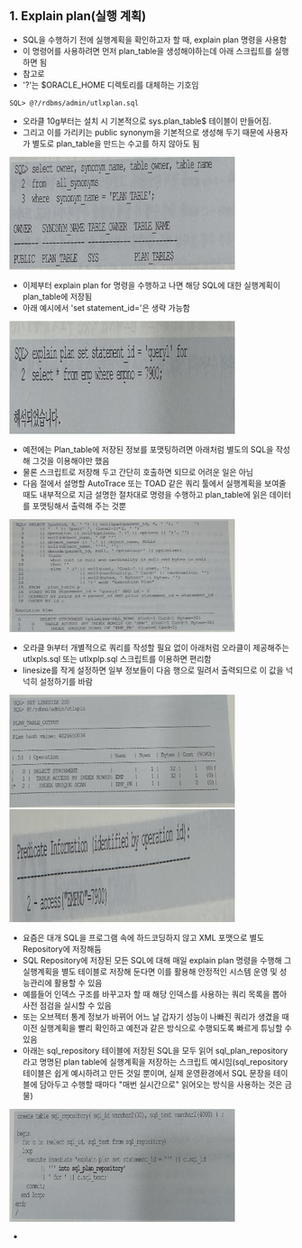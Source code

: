 ## 1. Explain plan(실행 계획)
- SQL을 수행하기 전에 실행계획을 확인하고자 할 때, explain plan 명령을 사용함
- 이 명령어를 사용하려면 먼저 plan_table을 생성해야하는데 아래 스크립트를 실행하면 됨
- 참고로 
- '?'는 $ORACLE_HOME 디렉토리를 대체하는 기호임
```
SQL> @?/rdbms/admin/utlxplan.sql
```
- 오라클 10g부터는 설치 시 기본적으로 sys.plan_table$ 테이블이 만들어짐.
- 그리고 이를 가리키는 public synonym을 기본적으로 생성해 두기 때문에 사용자가 별도로 plan_table을 만드는 수고를 하지 않아도 됨

<img src ="./img/1/1.png" width ="400" height="200">

- 이제부터 explain plan for 명령을 수행하고 나면 해당 SQL에 대한 실행계획이 plan_table에 저장됨
- 아래 예시에서 'set statement_id='은 생략 가능함

<img src ="./img/1/2.png" width ="400" height="200">

- 예전에는 Plan_table에 저장된 정보를 포맷팅하려면 아래처럼 별도의 SQL을 작성해 그것을 이용해야만 했음
- 물론 스크립트로 저장해 두고 간단히 호출하면 되므로 어려운 일은 아님
- 다음 절에서 설명할 AutoTrace 또는 TOAD 같은 쿼리 툴에서 실행계획을 보여줄 때도 내부적으로 지금 설명한 절차대로 명령을 수행하고 plan_table에 읽은 데이터를 포맷팅해서 출력해 주는 것뿐

<img src ="./img/1/3.png" width ="400" height="200">

- 오라클 9i부터 개별적으로 쿼리를 작성할 필요 없이 아래처럼 오라클이 제공해주는 utlxpls.sql 또는 utlxplp.sql 스크립트를 이용하면 편리함
- linesize를 작게 설정하면 일부 정보들이 다음 행으로 밀려서 출력되므로 이 값을 넉넉히 설정하기를 바람

<img src ="./img/1/4.png" width ="400" height="200">
<img src ="./img/1/5.png" width ="400" height="200">

- 요즘은 대개 SQL을 프로그램 속에 하드코딩하지 않고 XML 포맷으로 별도 Repository에 저장해둠
- SQL Repository에 저장된 모든 SQL에 대해 매일 explain plan 명령을 수행해 그 실행계획을 별도 테이블로 저장해 둔다면 이를 활용해 안정적인 시스템 운영 및 성능관리에 활용할 수 있음
- 예를들어 인덱스 구조를 바꾸고자 할 때 해당 인덱스를 사용하는 쿼리 목록을 뽑아 사전 점검을 실시할 수 있음
- 또는 오브젝터 통계 정보가 바뀌어 어느 날 갑자기 성능이 나빠진 쿼리가 생겼을 때 이전 실행계획을 빨리 확인하고 예전과 같은 방식으로 수행되도록 빠르게 튜닝할 수 있음
- 아래는 sql_repository 테이블에 저장된 SQL을 모두 읽어 sql_plan_repository 라고 명명된 plan table에 실행계획을 저장하는 스크립트 예시임(sql_repository 테이블은 쉽게 예시하려고 만든 것일 뿐이며, 실제 운영환경에서 SQL 문장을 테이블에 담아두고 수행할 때마다 "매번 실시간으로" 읽어오는 방식을 사용하는 것은 금물)

<img src ="./img/1/6.png" width ="400" height="200">

- 
